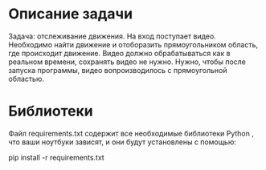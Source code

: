 # Описание задачи
 Задача: отслеживание движения. На вход поступает видео. Необходимо найти движение и отоборазить прямоугольником область, где происходит движение. Видео должно обрабатываться как в реальном времени, сохранять видео не нужно. Нужно, чтобы после запуска программы, видео вопроизводилось с прямоугольной областью.

# Библиотеки 
Файл  requirements.txt содержит все необходимые библиотеки Python , что ваши ноутбуки зависят, и они будут установлены с помощью:

pip install -r requirements.txt
